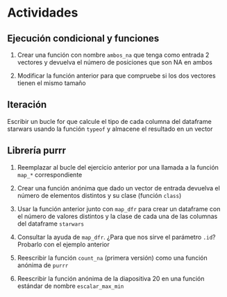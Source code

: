 # Actividades

## Ejecución condicional y funciones

1. Crear una función con nombre `ambos_na` que tenga como entrada 2 vectores y devuelva el número de posiciones que son NA en ambos

2. Modificar la función anterior para que compruebe si los dos vectores tienen el mismo tamaño

## Iteración

Escribir un bucle for que calcule el tipo de cada columna del dataframe starwars usando la función `typeof` y almacene el resultado en un vector

## Librería purrr

1. Reemplazar al bucle del ejercicio anterior por una llamada a la función `map_*` correspondiente

2. Crear una función anónima que dado un vector de entrada devuelva el número de elementos distintos y su clase (función `class`)

3. Usar la función anterior junto con `map_dfr` para crear un dataframe con el número de valores distintos y la clase de cada una de las columnas del dataframe `starwars`

4. Consultar la ayuda de `map_dfr`. ¿Para que nos sirve el parámetro `.id`? Probarlo con el ejemplo anterior

5. Reescribir la función `count_na` (primera versión) como una función anónima de `purrr`

6. Reescribir la función anónima de la diapositiva 20 en una función estándar de nombre `escalar_max_min`
